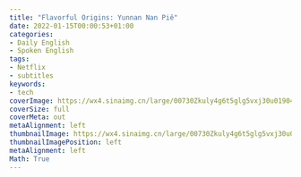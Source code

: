 ```yaml
---
title: "Flavorful Origins: Yunnan Nan Piê"
date: 2022-01-15T00:00:53+01:00
categories:
- Daily English
- Spoken English
tags:
- Netflix
- subtitles
keywords:
- tech
coverImage: https://wx4.sinaimg.cn/large/00730Zkuly4g6t5glg5vxj30u0190421.jpg
coverSize: full
coverMeta: out
metaAlignment: left
thumbnailImage: https://wx4.sinaimg.cn/large/00730Zkuly4g6t5glg5vxj30u0190421.jpg
thumbnailImagePosition: left
metaAlignment: left
Math: True
---
```


<!--more-->
